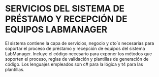 # SERVICIOS DEL SISTEMA DE PRÉSTAMO Y RECEPCIÓN DE EQUIPOS LABMANAGER
El sistema contiene la capa de servicios, negocio y dto´s necesarias para soportar el proceso de préstamo y recepción de equipos del sistema LabManager. Incluye el código necesario para exponer los métodos que soporten el proceso, reglas de validación y plantillas de generación de código. Los lenguajes empleados son c# para la lógica y t4 para las plantillas.

